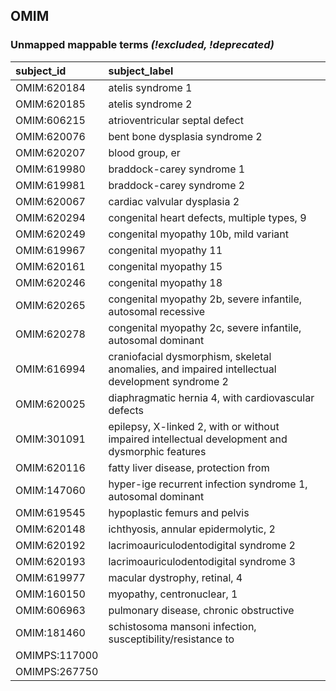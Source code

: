 ## OMIM
### Unmapped mappable terms _(!excluded, !deprecated)_
| subject_id    | subject_label                                                                                   |
|:--------------|:------------------------------------------------------------------------------------------------|
| OMIM:620184   | atelis syndrome 1                                                                               |
| OMIM:620185   | atelis syndrome 2                                                                               |
| OMIM:606215   | atrioventricular septal defect                                                                  |
| OMIM:620076   | bent bone dysplasia syndrome 2                                                                  |
| OMIM:620207   | blood group, er                                                                                 |
| OMIM:619980   | braddock-carey syndrome 1                                                                       |
| OMIM:619981   | braddock-carey syndrome 2                                                                       |
| OMIM:620067   | cardiac valvular dysplasia 2                                                                    |
| OMIM:620294   | congenital heart defects, multiple types, 9                                                     |
| OMIM:620249   | congenital myopathy 10b, mild variant                                                           |
| OMIM:619967   | congenital myopathy 11                                                                          |
| OMIM:620161   | congenital myopathy 15                                                                          |
| OMIM:620246   | congenital myopathy 18                                                                          |
| OMIM:620265   | congenital myopathy 2b, severe infantile, autosomal recessive                                   |
| OMIM:620278   | congenital myopathy 2c, severe infantile, autosomal dominant                                    |
| OMIM:616994   | craniofacial dysmorphism, skeletal anomalies, and impaired intellectual development syndrome 2  |
| OMIM:620025   | diaphragmatic hernia 4, with cardiovascular defects                                             |
| OMIM:301091   | epilepsy, X-linked 2, with or without impaired intellectual development and dysmorphic features |
| OMIM:620116   | fatty liver disease, protection from                                                            |
| OMIM:147060   | hyper-ige recurrent infection syndrome 1, autosomal dominant                                    |
| OMIM:619545   | hypoplastic femurs and pelvis                                                                   |
| OMIM:620148   | ichthyosis, annular epidermolytic, 2                                                            |
| OMIM:620192   | lacrimoauriculodentodigital syndrome 2                                                          |
| OMIM:620193   | lacrimoauriculodentodigital syndrome 3                                                          |
| OMIM:619977   | macular dystrophy, retinal, 4                                                                   |
| OMIM:160150   | myopathy, centronuclear, 1                                                                      |
| OMIM:606963   | pulmonary disease, chronic obstructive                                                          |
| OMIM:181460   | schistosoma mansoni infection, susceptibility/resistance to                                     |
| OMIMPS:117000 |                                                                                                 |
| OMIMPS:267750 |                                                                                                 |